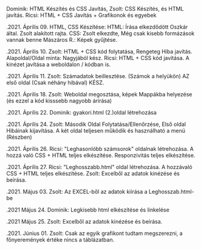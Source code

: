 Dominik: HTML Készítés és CSS Javítás, Zsolt: CSS Készítés, és HTML javítás. Ricsi: HTML + CSS Javítás + Grafikonok és egyebek

.2021. Április 09.
HTML, CSS Készítése:
HTML: Írása elkezdődött Oszkár által. Zsolt alakított rajta.
CSS: Zsolt elkezdte, Még csak kisebb formázások vannak benne
Mászáros R.: Képek gyűjtése.

.2021. Április 10.
Zsolt: HTML + CSS kód folytatása, Rengeteg Hiba javítás.
Alapoldal/Oldal minta: Nagyjából kész.
Ricsi: HTML + CSS kód javítása. 
A kinézet javítása a weboldalon / kódban is.

.2021. Április 11.
Zsolt: Számadatok beillesztése. (Számok a helyükön)
AZ első oldal (Csak néhány hibával) KÉSZ.

.2021. Április 18.
Zsolt: Weboldal megosztása, képek Mappákba helyezése (és ezzel a kód kisssebb nagyobb árírása)

.2021. Április 22.
Dominik: gyakori.html (2.)oldal létrehozása

.2021. Április 24.
Zsolt: Második Oldal Folytatása/Ellenőrzése, Első oldal Hibáinak kijavítása. A két oldal teljesen működik és használható a menü (Részben)

.2021. Április 26.
Ricsi: "Leghasonlóbb számsorok" oldalnak létrehozása. A hozzá való CSS + HTML teljes elkészítése. Responzivitás teljes elkészítése.

.2021. Április 27.
Ricsi: "Leghosszabb.html" oldal létrehozása. A hozzávaló CSS + HTML teljes elkészítése.
Zsolt: Excelből az adatok kinézése és beírása.

.2021. Május 03.
Zsolt: Az EXCEL-ből az adatok kiírása a Leghosszab.html-be


.2021 Május 24.
Dominik: Legkisebb html elkészítése és linkelése

.2021 Május 25.
Zsolt: Excelből az adatok kinézése és beírása.

.2021. Június 01.
Zsolt: Csak az egyik grafikont tudtam megszerezni, a főnyeremények értéke nincs a táblázatban.